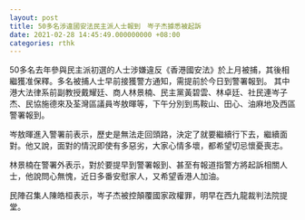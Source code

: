 ```yaml
---
layout: post
title: 50多名涉違國安法民主派人士報到　岑子杰據悉被起訴
date: 2021-02-28 14:45:49.000000000 +08:00
categories: rthk
---
```


50多名去年參與民主派初選的人士涉嫌違反《香港國安法》於上月被捕，其後相繼獲准保釋。多名被捕人士早前接獲警方通知，需提前於今日到警署報到。 其中港大法律系前副教授戴耀廷、商人林景楠、民主黨黃碧雲、林卓廷、社民連岑子杰、民協施德來及荃灣區議員岑敖暉等，下午分別到馬鞍山、田心、油麻地及西區警署報到。

岑敖暉進入警署前表示，歷史是無法走回頭路，決定了就要繼續行下去，繼續面對。他又說，面對的情況即使有多惡劣，大家心情多壞，都希望切忌懷憂喪志。

林景楠在警署外表示，對於要提早到警署報到、甚至有報道指警方將起訴相關人士，他說問心無愧，近日多番安慰家人，又希望香港人加油。

民陣召集人陳皓桓表示，岑子杰被控顛覆國家政權罪，明早在西九龍裁判法院提堂。
